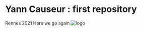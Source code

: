 # Yann Causeur : first repository
Rennes 2021
Here we go again
![logo](https://intranet.univ-rennes2.fr/sites/default/files/resize/UHB/SERVICE-COMMUNICATION/logor2-noir-150x147.png)
